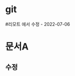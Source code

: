 # git
#리모트 에서 수정 - 2022-07-06
<!DOCTYPE html>
<html lang="ko">
<head>
    <meta charset="UTF-8">
    <meta http-equiv="X-UA-Compatible" content="IE=edge">
    <meta name="viewport" content="width=device-width, initial-scale=1.0">
    <title>Document</title>
</head>
<body>
    <h1>문서A</h1>
  <h2>수정</h2>
</body>
</html>
